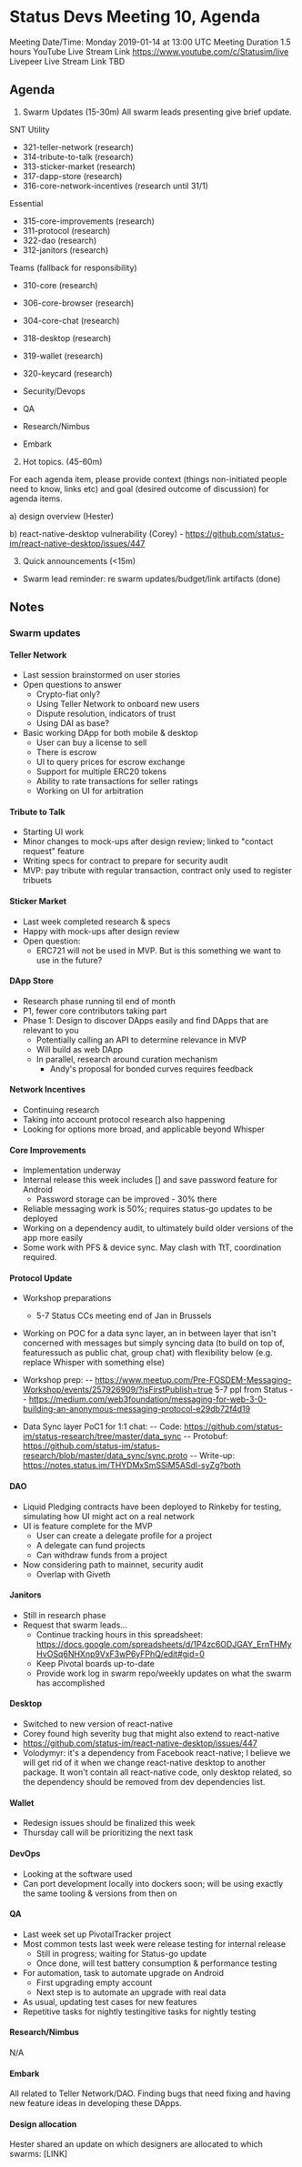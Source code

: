 # Status Devs Meeting 10, Agenda
Meeting Date/Time: Monday 2019-01-14 at 13:00 UTC
Meeting Duration 1.5 hours
YouTube Live Stream Link https://www.youtube.com/c/Statusim/live
Livepeer Live Stream Link TBD

## Agenda

1. Swarm Updates (15-30m)
All swarm leads presenting give brief update.

SNT Utility
- 321-teller-network (research)
- 314-tribute-to-talk (research)
- 313-sticker-market (research)
- 317-dapp-store (research)
- 316-core-network-incentives (research until 31/1)

Essential
- 315-core-improvements (research)
- 311-protocol (research)
- 322-dao (research)
- 312-janitors (research)

Teams (fallback for responsibility)
- 310-core (research)
- 306-core-browser (research)
- 304-core-chat (research)
- 318-desktop (research)
- 319-wallet (research)
- 320-keycard (research)
- Security/Devops
- QA

- Research/Nimbus
- Embark

2. Hot topics. (45-60m)

For each agenda item, please provide context (things non-initiated people need to know, links etc) and goal (desired outcome of discussion) for agenda items.

a) design overview (Hester)

b) react-native-desktop vulnerability (Corey)
    - https://github.com/status-im/react-native-desktop/issues/447

3. Quick announcements (<15m)
- Swarm lead reminder: re swarm updates/budget/link artifacts (done)

## Notes

### Swarm updates

#### Teller Network
- Last session brainstormed on user stories
- Open questions to answer 
    - Crypto-fiat only?
    - Using Teller Network to onboard new users 
    - Dispute resolution, indicators of trust
    - Using DAI as base?
- Basic working DApp for both mobile & desktop
    - User can buy a license to sell
    - There is escrow 
    - UI to query prices for escrow exchange
    - Support for multiple ERC20 tokens
    - Ability to rate transactions for seller ratings
    - Working on UI for arbitration 


#### Tribute to Talk
- Starting UI work 
- Minor changes to mock-ups after design review; linked to "contact request" feature
- Writing specs for contract to prepare for security audit
- MVP: pay tribute with regular transaction, contract only used to register tribuets

#### Sticker Market
- Last week completed research & specs
- Happy with mock-ups after design review
- Open question:
    - ERC721 will not be used in MVP. But is this something we want to use in the future? 

#### DApp Store
- Research phase running til end of month
- P1, fewer core contributors taking part
- Phase 1: Design to discover DApps easily and find DApps that are relevant to you
    - Potentially calling an API to determine relevance in MVP
    - Will build as web DApp
    - In parallel, research around curation mechanism
        - Andy's proposal for bonded curves requires feedback

#### Network Incentives
- Continuing research 
- Taking into account protocol research also happening
- Looking for options more broad, and applicable beyond Whisper

#### Core Improvements
- Implementation underway
- Internal release this week includes [] and save password feature for Android
    - Password storage can be improved - 30% there
- Reliable messaging work is 50%; requires status-go updates to be deployed
- Working on a dependency audit, to ultimately build older versions of the app more easily
- Some work with PFS & device sync. May clash with TtT, coordination required.

#### Protocol Update
- Workshop preparations
    - 5-7 Status CCs meeting end of Jan in Brussels
- Working on POC for a data sync layer, an in between layer that isn't concerned with messages but simply syncing data (to build on top of, featuressuch as public chat, group chat) with flexibility below (e.g. replace Whisper with something else)

- Workshop prep: -- https://www.meetup.com/Pre-FOSDEM-Messaging-Workshop/events/257926909/?isFirstPublish=true 5-7 ppl from Status -- https://medium.com/web3foundation/messaging-for-web-3-0-building-an-anonymous-messaging-protocol-e29db72f4d19
- Data Sync layer PoC1 for 1:1 chat: -- Code: https://github.com/status-im/status-research/tree/master/data_sync -- Protobuf: https://github.com/status-im/status-research/blob/master/data_sync/sync.proto -- Write-up: https://notes.status.im/THYDMxSmSSiM5ASdl-syZg?both


#### DAO
- Liquid Pledging contracts have been deployed to Rinkeby for testing, simulating how UI might act on a real network
- UI is feature complete for the MVP
    - User can create a delegate profile for a project
    - A delegate can fund projects
    - Can withdraw funds from a project
- Now considering path to mainnet, security audit 
    - Overlap with Giveth

#### Janitors
- Still in research phase
- Request that swarm leads... 
    - Continue tracking hours in this spreadsheet: https://docs.google.com/spreadsheets/d/1P4zc6ODJGAY_ErnTHMyHvOSq6NHXnp9VxF3wP6yFPhQ/edit#gid=0
    - Keep Pivotal boards up-to-date
    - Provide work log in swarm repo/weekly updates on what the swarm has accomplished


#### Desktop
- Switched to new version of react-native
- Corey found high severity bug that might also extend to react-native
- https://github.com/status-im/react-native-desktop/issues/447
- Volodymyr: it's a dependency from Facebook react-native; I believe we will get rid of it when we change react-native desktop to another package. It won't contain all react-native code, only desktop related, so the dependency should be removed from dev dependencies list.

#### Wallet
- Redesign issues should be finalized this week
- Thursday call will be prioritizing the next task

#### DevOps
- Looking at the software used
- Can port development locally into dockers soon; will be using exactly the same tooling & versions from then on

#### QA
- Last week set up PivotalTracker project
- Most common tests last week were release testing for internal release
    - Still in progress; waiting for Status-go update
    - Once done, will test battery consumption & performance testing
- For automation, task to automate upgrade on Android
    - First upgrading empty account
    - Next step is to automate an upgrade with real data
- As usual, updating test cases for new features 
- Repetitive tasks for nightly testingitive tasks for nightly testing

#### Research/Nimbus
N/A

#### Embark
All related to Teller Network/DAO. Finding bugs that need fixing and having new feature ideas in developing these DApps. 

#### Design allocation
Hester shared an update on which designers are allocated to which swarms: [LINK]

